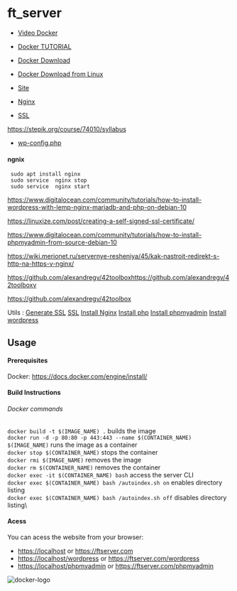 # ft_server

* [Video Docker](https://www.youtube.com/watch?v=QF4ZF857m44)

* [Docker TUTORIAL](https://badcode.ru/docker-tutorial-dlia-novichkov-rassmatrivaiem-docker-tak-iesli-by-on-byl-ighrovoi-pristavkoi/)

* [Docker Download](https://www.docker.com/products/docker-desktop)

* [Docker Download from Linux](https://www.digitalocean.com/community/tutorials/docker-ubuntu-18-04-1-ru)

* [Site](https://forhjy.medium.com/how-to-install-lemp-wordpress-on-debian-buster-by-using-dockerfile-1-75ddf3ede861)

* [Nginx](https://nginx.org/ru/docs/beginners_guide.html)

* [SSL](https://habr.com/ru/post/352722/)

https://stepik.org/course/74010/syllabus

* [wp-config.php](https://codex.wordpress.org/%D0%A0%D0%B5%D0%B4%D0%B0%D0%BA%D1%82%D0%B8%D1%80%D0%BE%D0%B2%D0%B0%D0%BD%D0%B8%D0%B5_wp-config.php)
 #### ngnix
 
     sudo apt install nginx
     sudo service  nginx stop
     sudo service  nginx start
     
https://www.digitalocean.com/community/tutorials/how-to-install-wordpress-with-lemp-nginx-mariadb-and-php-on-debian-10

https://linuxize.com/post/creating-a-self-signed-ssl-certificate/

https://www.digitalocean.com/community/tutorials/how-to-install-phpmyadmin-from-source-debian-10

https://wiki.merionet.ru/servernye-resheniya/45/kak-nastroit-redirekt-s-http-na-https-v-nginx/

https://github.com/alexandregv/42toolboxhttps://github.com/alexandregv/42toolboxv

https://github.com/alexandregv/42toolbox

Utils :
  [Generate SSL](https://linuxize.com/post/creating-a-self-signed-ssl-certificate/)
  [SSL](https://admin-serv.net/blog/670/creer-et-installer-un-certificat-ssl-sous-nginx/)
  [Install Nginx](https://www.youtube.com/watch?v=YD_exb9aPZU)
  [Install php](https://www.digitalocean.com/community/tutorials/how-to-install-linux-nginx-mariadb-php-lemp-stack-on-debian-10)
  [Install phpmyadmin](https://www.digitalocean.com/community/tutorials/how-to-install-phpmyadmin-from-source-debian-10)
  [Install wordpress](https://www.osradar.com/install-wordpress-debian-10/)
## Usage

#### Prerequisites

Docker: https://docs.docker.com/engine/install/

#### Build Instructions

###### Docker commands

`docker build -t $(IMAGE_NAME) .` builds the image\
`docker run -d -p 80:80 -p 443:443 --name $(CONTAINER_NAME) $(IMAGE_NAME)` runs the image as a container\
`docker stop $(CONTAINER_NAME)` stops the container\
`docker rmi $(IMAGE_NAME)` removes the image\
`docker rm $(CONTAINER_NAME)` removes the container\
`docker exec -it $(CONTAINER_NAME) bash` access the server CLI\
`docker exec $(CONTAINER_NAME) bash /autoindex.sh on` enables directory listing\
`docker exec $(CONTAINER_NAME) bash /autoindex.sh off` disables directory listing\

#### Acess

You can acess the website from your browser:

- <https://localhost>  or <https://ftserver.com>
- <https://localhost/wordpress>  or <https://ftserver.com/wordpress>
- <https://localhost/phpmyadmin>  or <https://ftserver.com/phpmyadmin>

![docker-logo](https://user-images.githubusercontent.com/56961723/85928195-716b5780-b8ab-11ea-940e-6fb29546fb25.png)
